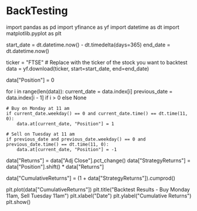 # BackTesting
import pandas as pd
import yfinance as yf
import datetime as dt
import matplotlib.pyplot as plt

start_date = dt.datetime.now() - dt.timedelta(days=365)
end_date = dt.datetime.now()

ticker = "FTSE"  # Replace with the ticker of the stock you want to backtest
data = yf.download(ticker, start=start_date, end=end_date)

data["Position"] = 0

for i in range(len(data)):
    current_date = data.index[i]
    previous_date = data.index[i - 1] if i > 0 else None

    # Buy on Monday at 11 am
    if current_date.weekday() == 0 and current_date.time() == dt.time(11, 0):
        data.at[current_date, "Position"] = 1

    # Sell on Tuesday at 11 am
    if previous_date and previous_date.weekday() == 0 and previous_date.time() == dt.time(11, 0):
        data.at[current_date, "Position"] = -1

data["Returns"] = data["Adj Close"].pct_change()
data["StrategyReturns"] = data["Position"].shift() * data["Returns"]

data["CumulativeReturns"] = (1 + data["StrategyReturns"]).cumprod()


plt.plot(data["CumulativeReturns"])
plt.title("Backtest Results - Buy Monday 11am, Sell Tuesday 11am")
plt.xlabel("Date")
plt.ylabel("Cumulative Returns")
plt.show()
